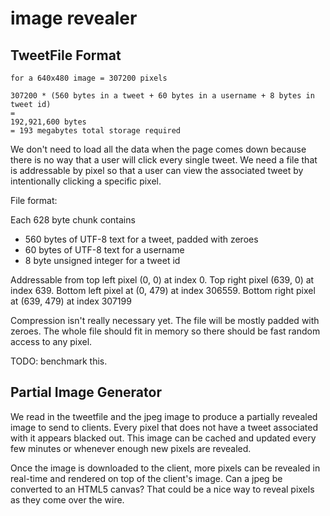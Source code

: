 # image revealer

## TweetFile Format

    for a 640x480 image = 307200 pixels
         
    307200 * (560 bytes in a tweet + 60 bytes in a username + 8 bytes in tweet id)
    =
    192,921,600 bytes
    = 193 megabytes total storage required

We don't need to load all the data when the page comes down because there is no way that a user will click every single tweet. We need a file that is addressable by pixel so that a user can view the associated tweet by intentionally clicking a specific pixel.

File format: 

Each 628 byte chunk contains

* 560 bytes of UTF-8 text for a tweet, padded with zeroes 
* 60 bytes of UTF-8 text for a username 
* 8 byte unsigned integer for a tweet id 

Addressable from top left pixel (0, 0) at index 0. Top right pixel (639, 0) at index 639.
Bottom left pixel at (0, 479) at index 306559. Bottom right pixel at (639, 479) at index 307199

Compression isn't really necessary yet. The file will be mostly padded with zeroes. The whole file should fit in memory so there should be fast random access to any pixel. 

TODO: benchmark this.


## Partial Image Generator

We read in the tweetfile and the jpeg image to produce a partially revealed image to send to clients. Every pixel that does not have a tweet associated with it appears blacked out. This image can be cached and updated every few minutes or whenever enough new pixels are revealed.

Once the image is downloaded to the client, more pixels can be revealed in real-time and rendered on top of the client's image. Can a jpeg be converted to an HTML5 canvas? That could be a nice way to reveal pixels as they come over the wire.







